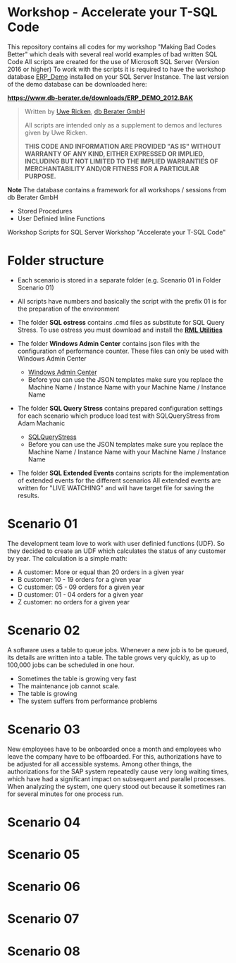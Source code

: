 # Workshop - Accelerate your T-SQL Code
This repository contains all codes for my workshop "Making Bad Codes Better" which deals with several real world examples of bad written SQL Code
All scripts are created for the use of Microsoft SQL Server (Version 2016 or higher)
To work with the scripts it is required to have the workshop database [ERP_Demo](https://www.db-berater.de/downloads/ERP_DEMO_2012.BAK) installed on your SQL Server Instance.
The last version of the demo database can be downloaded here:

**https://www.db-berater.de/downloads/ERP_DEMO_2012.BAK**

> Written by
>	[Uwe Ricken](https://www.db-berater.de/uwe-ricken/), 
>	[db Berater GmbH](https://db-berater.de)
> 
> All scripts are intended only as a supplement to demos and lectures
> given by Uwe Ricken.  
>   
> **THIS CODE AND INFORMATION ARE PROVIDED "AS IS" WITHOUT WARRANTY OF 
> ANY KIND, EITHER EXPRESSED OR IMPLIED, INCLUDING BUT NOT LIMITED 
> TO THE IMPLIED WARRANTIES OF MERCHANTABILITY AND/OR FITNESS FOR A
> PARTICULAR PURPOSE.**

**Note**
The database contains a framework for all workshops / sessions from db Berater GmbH
+ Stored Procedures
+ User Definied Inline Functions

Workshop Scripts for SQL Server Workshop "Accelerate your T-SQL Code"

# Folder structure
+ Each scenario is stored in a separate folder (e.g. Scenario 01 in Folder Scenario 01)
+ All scripts have numbers and basically the script with the prefix 01 is for the preparation of the environment
+ The folder **SQL ostress** contains .cmd files as substitute for SQL Query Stress.
   To use ostress you must download and install the **[RML Utilities](https://learn.microsoft.com/en-us/troubleshoot/sql/tools/replay-markup-language-utility)**
   
+ The folder **Windows Admin Center** contains json files with the configuration of performance counter. These files can only be used with Windows Admin Center
  - [Windows Admin Center](https://www.microsoft.com/en-us/windows-server/windows-admin-center)
  - Before you can use the JSON templates make sure you replace the Machine Name / Instance Name with your Machine Name / Instance Name
+ The folder **SQL Query Stress** contains prepared configuration settings for each scenario which produce load test with SQLQueryStress from Adam Machanic
  - [SQLQueryStress](https://github.com/ErikEJ/SqlQueryStress)
  - Before you can use the JSON templates make sure you replace the Machine Name / Instance Name with your Machine Name / Instance Name
+ The folder **SQL Extended Events** contains scripts for the implementation of extended events for the different scenarios
  All extended events are written for "LIVE WATCHING" and will have target file for saving the results.

# Scenario 01
The development team love to work with user definied functions (UDF).
So they decided to create an UDF which calculates the status of any customer by year.
The calculation is a simple math:

+ A customer: More or equal than 20 orders in a given year
+ B customer: 10 - 19 orders for a given year
+ C customer: 05 - 09 orders for a given year
+ D customer: 01 - 04 orders for a given year
+ Z customer: no orders for a given year

# Scenario 02
A software uses a table to queue jobs. Whenever a new job is to be queued,
its details are written into a table. The table grows very quickly, as up to
100,000 jobs can be scheduled in one hour.

+ Sometimes the table is growing very fast
+ The maintenance job cannot scale.
+ The table is growing
+ The system suffers from performance problems

# Scenario 03
New employees have to be onboarded once a month and employees who leave the company have to be offboarded.
For this, authorizations have to be adjusted for all accessible systems. Among other things, the authorizations for the SAP system repeatedly cause very long waiting times, which have had a significant impact on subsequent and parallel processes.
When analyzing the system, one query stood out because it sometimes ran for several minutes for one process run.

# Scenario 04

# Scenario 05

# Scenario 06

# Scenario 07

# Scenario 08
